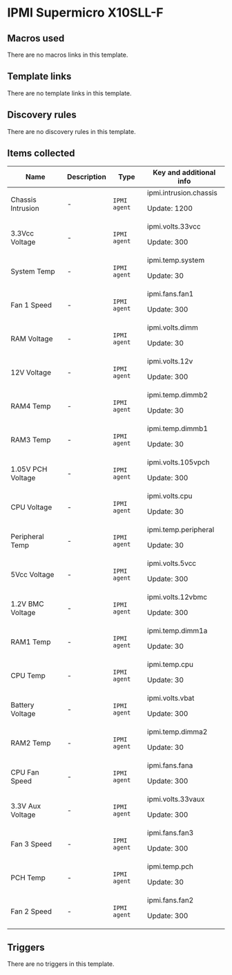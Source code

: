 # IPMI Supermicro X10SLL-F

## Macros used

There are no macros links in this template.

## Template links

There are no template links in this template.

## Discovery rules

There are no discovery rules in this template.

## Items collected

|Name|Description|Type|Key and additional info|
|----|-----------|----|----|
|Chassis Intrusion|<p>-</p>|`IPMI agent`|ipmi.intrusion.chassis<p>Update: 1200</p>|
|3.3Vcc Voltage|<p>-</p>|`IPMI agent`|ipmi.volts.33vcc<p>Update: 300</p>|
|System Temp|<p>-</p>|`IPMI agent`|ipmi.temp.system<p>Update: 30</p>|
|Fan 1 Speed|<p>-</p>|`IPMI agent`|ipmi.fans.fan1<p>Update: 300</p>|
|RAM Voltage|<p>-</p>|`IPMI agent`|ipmi.volts.dimm<p>Update: 30</p>|
|12V Voltage|<p>-</p>|`IPMI agent`|ipmi.volts.12v<p>Update: 300</p>|
|RAM4 Temp|<p>-</p>|`IPMI agent`|ipmi.temp.dimmb2<p>Update: 30</p>|
|RAM3 Temp|<p>-</p>|`IPMI agent`|ipmi.temp.dimmb1<p>Update: 30</p>|
|1.05V PCH Voltage|<p>-</p>|`IPMI agent`|ipmi.volts.105vpch<p>Update: 300</p>|
|CPU Voltage|<p>-</p>|`IPMI agent`|ipmi.volts.cpu<p>Update: 30</p>|
|Peripheral Temp|<p>-</p>|`IPMI agent`|ipmi.temp.peripheral<p>Update: 30</p>|
|5Vcc Voltage|<p>-</p>|`IPMI agent`|ipmi.volts.5vcc<p>Update: 300</p>|
|1.2V BMC Voltage|<p>-</p>|`IPMI agent`|ipmi.volts.12vbmc<p>Update: 300</p>|
|RAM1 Temp|<p>-</p>|`IPMI agent`|ipmi.temp.dimm1a<p>Update: 30</p>|
|CPU Temp|<p>-</p>|`IPMI agent`|ipmi.temp.cpu<p>Update: 30</p>|
|Battery Voltage|<p>-</p>|`IPMI agent`|ipmi.volts.vbat<p>Update: 300</p>|
|RAM2 Temp|<p>-</p>|`IPMI agent`|ipmi.temp.dimma2<p>Update: 30</p>|
|CPU Fan Speed|<p>-</p>|`IPMI agent`|ipmi.fans.fana<p>Update: 300</p>|
|3.3V Aux Voltage|<p>-</p>|`IPMI agent`|ipmi.volts.33vaux<p>Update: 300</p>|
|Fan 3 Speed|<p>-</p>|`IPMI agent`|ipmi.fans.fan3<p>Update: 300</p>|
|PCH Temp|<p>-</p>|`IPMI agent`|ipmi.temp.pch<p>Update: 30</p>|
|Fan 2 Speed|<p>-</p>|`IPMI agent`|ipmi.fans.fan2<p>Update: 300</p>|
## Triggers

There are no triggers in this template.

